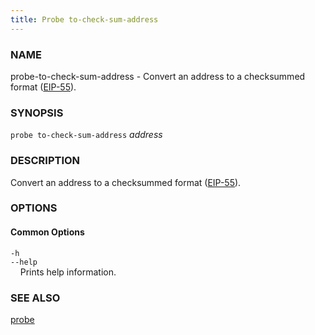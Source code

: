 ```yaml
---
title: Probe to-check-sum-address
---
```


### NAME

probe-to-check-sum-address - Convert an address to a checksummed format ([EIP-55][eip55]).

### SYNOPSIS

`probe to-check-sum-address` _address_

### DESCRIPTION

Convert an address to a checksummed format ([EIP-55][eip55]).

### OPTIONS

#### Common Options

`-h`  
`--help`  
&nbsp;&nbsp;&nbsp;&nbsp;Prints help information.

### SEE ALSO

[probe](./probe.md)

[eip55]: https://github.com/ethereum/EIPs/blob/master/EIPS/eip-55.md
